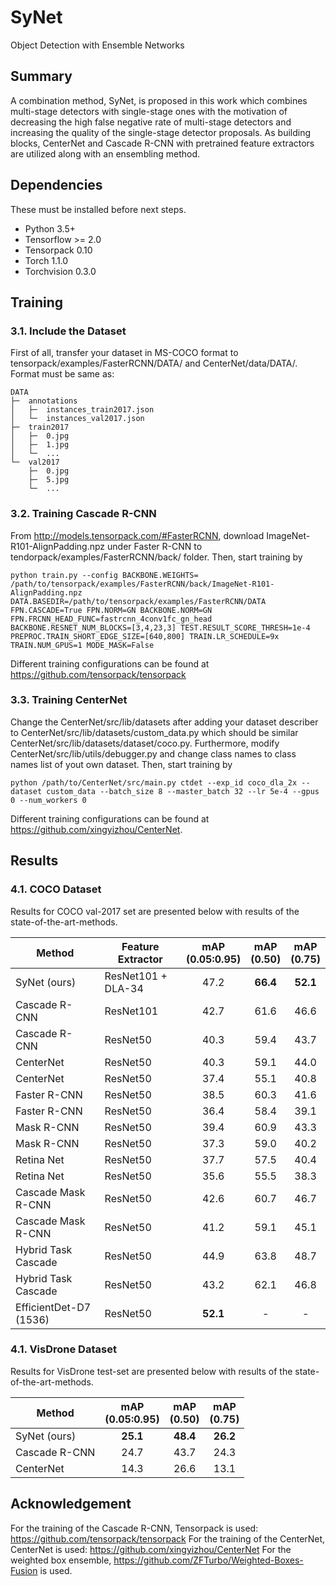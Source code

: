 # SyNet
Object Detection with Ensemble Networks

## Summary
A combination method, SyNet, is proposed in this work which combines multi-stage detectors with single-stage ones with the motivation of decreasing the high false negative rate of multi-stage detectors and increasing the quality of the single-stage detector proposals. As building blocks, CenterNet and Cascade R-CNN with pretrained feature extractors are utilized along with an ensembling method.

## Dependencies

These must be installed before next steps.

+ Python 3.5+
+ Tensorflow >= 2.0
+ Tensorpack 0.10
+ Torch 1.1.0
+ Torchvision 0.3.0 


## Training
### 3.1. Include the Dataset

First of all, transfer your dataset in MS-COCO format to tensorpack/examples/FasterRCNN/DATA/ and CenterNet/data/DATA/. Format must be same as:

```text
DATA
├─  annotations
│	├─  instances_train2017.json
│	└─  instances_val2017.json
├─  train2017
│	├─  0.jpg
│	├─  1.jpg
│	└─  ...
└─  val2017
    ├─  0.jpg
    ├─  5.jpg
    └─  ...
```

### 3.2. Training Cascade R-CNN

From http://models.tensorpack.com/#FasterRCNN, download ImageNet-R101-AlignPadding.npz under Faster R-CNN to tendorpack/examples/FasterRCNN/back/ folder. Then, start training by

```
python train.py --config BACKBONE.WEIGHTS= /path/to/tensorpack/examples/FasterRCNN/back/ImageNet-R101-AlignPadding.npz DATA.BASEDIR=/path/to/tensorpack/examples/FasterRCNN/DATA FPN.CASCADE=True FPN.NORM=GN BACKBONE.NORM=GN FPN.FRCNN_HEAD_FUNC=fastrcnn_4conv1fc_gn_head BACKBONE.RESNET_NUM_BLOCKS=[3,4,23,3] TEST.RESULT_SCORE_THRESH=1e-4 PREPROC.TRAIN_SHORT_EDGE_SIZE=[640,800] TRAIN.LR_SCHEDULE=9x TRAIN.NUM_GPUS=1 MODE_MASK=False
```
Different training configurations can be found at https://github.com/tensorpack/tensorpack

### 3.3. Training CenterNet

Change the CenterNet/src/lib/datasets after adding your dataset describer to CenterNet/src/lib/datasets/custom_data.py which should be similar CenterNet/src/lib/datasets/dataset/coco.py. Furthermore, modify CenterNet/src/lib/utils/debugger.py and change class names to class names list of yout own dataset. Then, start training by

```
python /path/to/CenterNet/src/main.py ctdet --exp_id coco_dla_2x --dataset custom_data --batch_size 8 --master_batch 32 --lr 5e-4 --gpus 0 --num_workers 0 
```
Different training configurations can be found at https://github.com/xingyizhou/CenterNet.

## Results
### 4.1. COCO Dataset

Results for COCO val-2017 set are presented below with results of the state-of-the-art-methods.

 | Method                       | Feature Extractor | mAP <br/> (0.05:0.95) | mAP <br/> (0.50) | mAP <br/> (0.75)                                                                                                                                                                                                                                                                                                                                   |
 | -                              | -                                                                       | :-:                                                  | :-:                      | :-:                                                                                                                                                                                                                                                                                                                                                                        |
 | SyNet (ours)                         | ResNet101 + DLA-34                                                                   | 47.2                                               | **66.4**             |**52.1**                                                                                                                                                                                                           |
 | Cascade R-CNN                        | ResNet101                                                                    | 42.7                                                | 61.6                  | 46.6                                                                                                                                                                                                                                                                                          |
 | Cascade R-CNN                        | ResNet50                                                                    | 40.3                                                | 59.4                  | 43.7                                                                                                                                                                                                                                                                                                         |
 | CenterNet                               | ResNet50                                                                    | 40.3                                                  | 59.1                    | 44.0                                                                                                                                                                                                                                                                                                         |
 | CenterNet                               | ResNet50                                                                    | 37.4                                                  | 55.1                    | 40.8                                                                                                                                                                                                                                                                                                         |
 | Faster R-CNN                               | ResNet50                                                                    | 38.5                                                  | 60.3                    | 41.6                                                                                                                                                                                                                                                                                                         |
 | Faster R-CNN                               | ResNet50                                                                    | 36.4                                                  | 58.4                    | 39.1                                                                                                                                                                                                                                                                                                         |
 | Mask R-CNN                               | ResNet50                                                                    | 39.4                                                  | 60.9                    | 43.3                                                                                                                                                                                                                                                                                                         |
 | Mask R-CNN                               | ResNet50                                                                    | 37.3                                                  | 59.0                    | 40.2                                                                                                                                                                                                                                                                                                         |
 | Retina Net                               | ResNet50                                                                    | 37.7                                                  | 57.5                    | 40.4                                                                                                                                                                                                                                                                                                         |
 | Retina Net                              | ResNet50                                                                    | 35.6                                                  | 55.5                    | 38.3                                                                                                                                                                                                                                                                                                         |
 | Cascade Mask R-CNN                              | ResNet50                                                                    | 42.6                                                  | 60.7                    | 46.7                                                                                                                                                                                                                                                                                                         |
 | Cascade Mask R-CNN                              | ResNet50                                                                    | 41.2                                                  | 59.1                    | 45.1                                                                                                                                                                                                                                                                                                         |
 | Hybrid Task Cascade                              | ResNet50                                                                    | 44.9                                                  | 63.8                    | 48.7                                                                                                                                                                                                                                                                                                         |
 | Hybrid Task Cascade                              | ResNet50                                                                    | 43.2                                                  | 62.1                    | 46.8                                                                                                                                                                                                                                                                                                         |
 | EfficientDet-D7 (1536)                              | ResNet50                                                                    | **52.1**                                                  | -                    | -                                                                                                                                                                                                                                                                                                         |

### 4.1. VisDrone Dataset

Results for VisDrone test-set are presented below with results of the state-of-the-art-methods.

| Method                        | mAP <br/> (0.05:0.95) | mAP <br/> (0.50) | mAP <br/> (0.75)                                                                                                                                                                                                                                                                                                                                   |
 | -                                                                                                    | :-:                                                  | :-:                      | :-:                                                                                                                                                                                                                                                                                                                                                                        |
 | SyNet (ours)                                                                                            | **25.1**                                                | **48.4**             |**26.2**                                                                                                                                                                                                           |
 | Cascade R-CNN                                                                                                   | 24.7                                                  | 43.7                    | 24.3                                                                                                                                                                                                                                                                                                         |
 | CenterNet                                                                                                   | 14.3                                                 | 26.6                   | 13.1                                                                                                                                                                                                                                                                                                         |

## Acknowledgement
For the training of the Cascade R-CNN, Tensorpack is used: https://github.com/tensorpack/tensorpack
For the training of the CenterNet, CenterNet is used: https://github.com/xingyizhou/CenterNet
For the weighted box ensemble,  https://github.com/ZFTurbo/Weighted-Boxes-Fusion is used.
